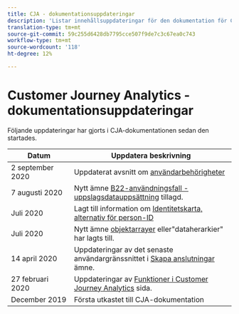 ```yaml
---
title: CJA - dokumentationsuppdateringar
description: 'Listar innehållsuppdateringar för den dokumentation för Customer Journey Analytics som angetts sedan december 2019. '
translation-type: tm+mt
source-git-commit: 59c255d6428db7795cce507f9de7c3c67ea0c743
workflow-type: tm+mt
source-wordcount: '118'
ht-degree: 12%

---
```



# Customer Journey Analytics - dokumentationsuppdateringar

Följande uppdateringar har gjorts i CJA-dokumentationen sedan den startades.

| Datum | Uppdatera beskrivning |
| --- | --- |
| 2 september 2020 | Uppdaterat avsnitt om [användarbehörigheter](https://docs.adobe.com/content/help/en/analytics-platform/using/cja-overview/cja-overview.html#user-access-permissions) |
| 7 augusti 2020 | Nytt ämne [B22-användningsfall - uppslagsdatauppsättning](/help/use-cases/b2b.md) tillagd. |
| Juli 2020 | Lagt till information om [Identitetskarta, alternativ för person-ID](https://docs.adobe.com/content/help/sv-SE/analytics-platform/using/cja-connections/create-connection.html#use-identity-map-as-a-person-id) |
| Juli 2020 | Nytt ämne [objektarrayer](/help/use-cases/object-arrays.md) eller&quot;dataherarkier&quot; har lagts till. |
| 14 april 2020 | Uppdateringar av det senaste användargränssnittet i [Skapa anslutningar](/help/connections/create-connection.md) ämne. |
| 27 februari 2020 | Uppdateringar av [Funktioner i Customer Journey Analytics](/help/getting-started/cja-aa.md) sida. |
| December 2019 | Första utkastet till CJA-dokumentation |

